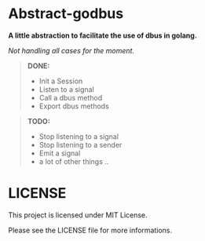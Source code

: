 Abstract-godbus
===================


**A little abstraction to facilitate the use of dbus in golang.**

*Not handling all cases for the moment.*

> **DONE:**
> - Init a Session
> - Listen to a signal
> - Call a dbus method
> - Export dbus methods

> **TODO:**
> - Stop listening to a signal
> - Stop listening to a sender
> - Emit a signal
> - a lot of other things ..

LICENSE
===================

This project is licensed under MIT License.

Please see the LICENSE file for more informations.
